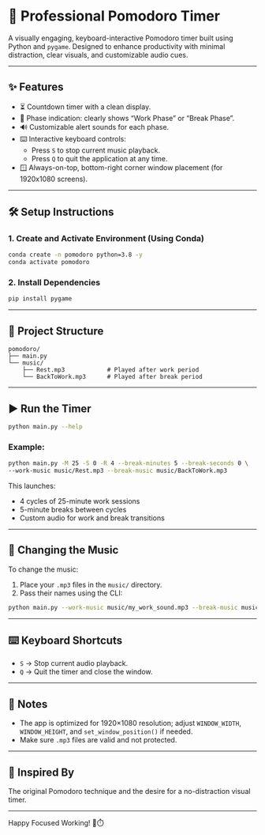 # 🎯 Professional Pomodoro Timer

A visually engaging, keyboard-interactive Pomodoro timer built using Python and `pygame`. Designed to enhance productivity with minimal distraction, clear visuals, and customizable audio cues.

---

## ✨ Features

- ⏳ Countdown timer with a clean display.
- 🎯 Phase indication: clearly shows “Work Phase” or “Break Phase”.
- 🔊 Customizable alert sounds for each phase.
- ⌨️ Interactive keyboard controls:
  - Press `S` to stop current music playback.
  - Press `Q` to quit the application at any time.
- 🪟 Always-on-top, bottom-right corner window placement (for 1920x1080 screens).

---

## 🛠 Setup Instructions

### 1. Create and Activate Environment (Using Conda)

```bash
conda create -n pomodoro python=3.8 -y
conda activate pomodoro
```

### 2. Install Dependencies

```bash
pip install pygame
```

---

## 📂 Project Structure

```
pomodoro/
├── main.py
└── music/
    ├── Rest.mp3            # Played after work period
    └── BackToWork.mp3      # Played after break period

```

---

## ▶️ Run the Timer

```bash
python main.py --help
```

### Example:

```bash
python main.py -M 25 -S 0 -R 4 --break-minutes 5 --break-seconds 0 \
--work-music music/Rest.mp3 --break-music music/BackToWork.mp3
```

This launches:
- 4 cycles of 25-minute work sessions
- 5-minute breaks between cycles
- Custom audio for work and break transitions

---

## 🎵 Changing the Music

To change the music:
1. Place your `.mp3` files in the `music/` directory.
2. Pass their names using the CLI:

```bash
python main.py --work-music music/my_work_sound.mp3 --break-music music/my_break_sound.mp3
```

---

## ⌨️ Keyboard Shortcuts

- `S` → Stop current audio playback.
- `Q` → Quit the timer and close the window.

---

## 📌 Notes

- The app is optimized for 1920×1080 resolution; adjust `WINDOW_WIDTH`, `WINDOW_HEIGHT`, and `set_window_position()` if needed.
- Make sure `.mp3` files are valid and not protected.

---

## 🧠 Inspired By

The original Pomodoro technique and the desire for a no-distraction visual timer.

---

Happy Focused Working! 💼⏱️
